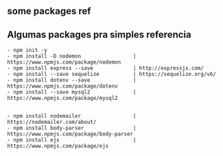 ## some packages ref


## Algumas packages pra simples referencia


    - npm init -y
    - npm install -D nodemon                 | https://www.npmjs.com/package/nodemon
    - npm install express --save             | http://expressjs.com/
    - npm install --save sequelize           | https://sequelize.org/v6/
    - npm install dotenv --save              | https://www.npmjs.com/package/dotenv
    - npm install --save mysql2              | https://www.npmjs.com/package/mysql2


    - npm install nodemailer                 | https://nodemailer.com/about/
    - npm install body-parser                | https://www.npmjs.com/package/body-parser
    - npm install ejs                        | https://www.npmjs.com/package/ejs
